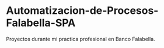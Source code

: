 # Automatizacion-de-Procesos-Falabella-SPA
Proyectos durante mi practica profesional en Banco Falabella.
